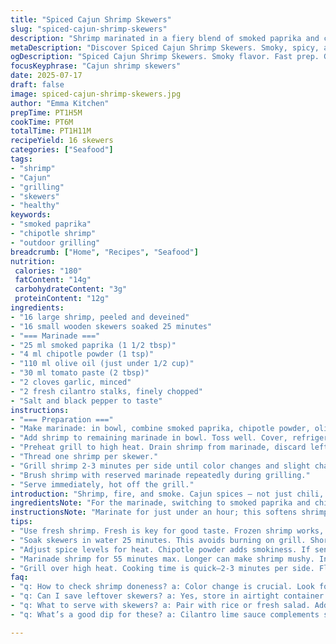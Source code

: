 ```yaml
---
title: "Spiced Cajun Shrimp Skewers"
slug: "spiced-cajun-shrimp-skewers"
description: "Shrimp marinated in a fiery blend of smoked paprika and chipotle, tossed in a vibrant mix with olive oil, tomato paste, garlic, and fresh herbs. Quick to prepare, smoky grilled skewers packed with a zesty, slightly smoky heat. Gluten free, dairy free, nut free, egg free."
metaDescription: "Discover Spiced Cajun Shrimp Skewers. Smoky, spicy, and zesty. Quick prep and grilling. Perfect for outdoor cooking. Gluten, dairy, nut, and egg free."
ogDescription: "Spiced Cajun Shrimp Skewers. Smoky flavor. Fast prep. Great for grilling or summer gatherings. Gluten free. Easy recipe."
focusKeyphrase: "Cajun shrimp skewers"
date: 2025-07-17
draft: false
image: spiced-cajun-shrimp-skewers.jpg
author: "Emma Kitchen"
prepTime: PT1H5M
cookTime: PT6M
totalTime: PT1H11M
recipeYield: 16 skewers
categories: ["Seafood"]
tags:
- "shrimp"
- "Cajun"
- "grilling"
- "skewers"
- "healthy"
keywords:
- "smoked paprika"
- "chipotle shrimp"
- "outdoor grilling"
breadcrumb: ["Home", "Recipes", "Seafood"]
nutrition: 
 calories: "180"
 fatContent: "14g"
 carbohydrateContent: "3g"
 proteinContent: "12g"
ingredients:
- "16 large shrimp, peeled and deveined"
- "16 small wooden skewers soaked 25 minutes"
- "=== Marinade ==="
- "25 ml smoked paprika (1 1/2 tbsp)"
- "4 ml chipotle powder (1 tsp)"
- "110 ml olive oil (just under 1/2 cup)"
- "30 ml tomato paste (2 tbsp)"
- "2 cloves garlic, minced"
- "2 fresh cilantro stalks, finely chopped"
- "Salt and black pepper to taste"
instructions:
- "=== Preparation ==="
- "Make marinade: in bowl, combine smoked paprika, chipotle powder, olive oil, tomato paste, garlic, cilantro, salt, pepper. Split marinade in half; set one part aside."
- "Add shrimp to remaining marinade in bowl. Toss well. Cover, refrigerate 55 minutes."
- "Preheat grill to high heat. Drain shrimp from marinade, discard leftover marinade."
- "Thread one shrimp per skewer."
- "Grill shrimp 2-3 minutes per side until color changes and slight char."
- "Brush shrimp with reserved marinade repeatedly during grilling."
- "Serve immediately, hot off the grill."
introduction: "Shrimp, fire, and smoke. Cajun spices — not just chili, but a smoky paprika, chipotle kicking in lightly, tangy tomato paste running through. Quick marinating, short grilling, snappy bites on sticks. No fuss. No nuts, no dairy, no gluten, no eggs to worry about. Sharp garlic, fresh cilantro instead of onion green tops, just a tweak for brightness. Soaked skewers ready to handle hot shrimp, no burning. The heat sits just right, not screaming, warming behind a charred snap. Outdoor cooking, summer or fall, quick prep, short grilling. Skewers are portable, easy. Bite-sized, smoky, little pops of heat and flavor."
ingredientsNote: "For the marinade, switching to smoked paprika and chipotle powder swaps out chili powder and cayenne for a smoky, sweeter heat. Olive oil anchors the marinade, carrying tomato paste’s umami with garlic and fresh cilantro adding fresh herbal brightness instead of green onions. The cilantro stalks provide flavor without overwhelming. Soak wooden skewers about 25 minutes to avoid burning on grill — a bit less than usual because cooking time is short. Salt and black pepper adjusted to taste — start modestly; shrimp can take more. Fresh garlic minced finely, tomato paste adds concentrated tomato depth, ties the spices together. This twist keeps the dish dairy free, gluten free, nut free and avoids eggs."
instructionsNote: "Marinate for just under an hour; this softens shrimp and infuses smoky spices without overpowering. Dividing the marinade in two: half to soak shrimp, half reserved to brush shrimp while grilling for layered flavor. Discard leftover marinade after soaking for food safety. Thread one shrimp per soaked skewer, easy to grill fast. Grill over high heat about 2-3 minutes per side—shrimp cook quickly, flipping once for char on both sides. Keep basting with reserved marinade as shrimp sizzle, juicy and smoky. Serve right off the grill, hot. You want that charred snap plus bright cilantro freshness. No need to rest shrimp; eat immediately for best texture and flavor punch."
tips:
- "Use fresh shrimp. Fresh is key for good taste. Frozen shrimp works, but texture differs. When using frozen, thaw slowly. Drain well before marinating. Pat dry for better marinade absorption. No excess moisture."
- "Soak skewers in water 25 minutes. This avoids burning on grill. Short cooking time means less soak time. Wooden skewers protect shrimp. Keeps them juicy, prevents dryness. If using metal skewers, no soaking needed."
- "Adjust spice levels for heat. Chipotle powder adds smokiness. If sensitive to spice, reduce chipotle. Start small. Can add more later. Taste the marinade before using. Balance flavor and heat. This gives control over dish's intensity."
- "Marinade shrimp for 55 minutes max. Longer can make shrimp mushy. Infuse flavors without overpowering natural taste. Half marinade for soaking, save other half for grilling. This layers flavor effectively."
- "Grill over high heat. Cooking time is quick—2-3 minutes per side. Flip for even charring. Brush with reserved marinade while grilling. This adds flavor and moisture. Watch shrimp carefully to avoid overcooking."
faq:
- "q: How to check shrimp doneness? a: Color change is crucial. Look for pink and opaque. Firm texture indicates doneness. Too much give means undercooked."
- "q: Can I save leftover skewers? a: Yes, store in airtight container. Refrigerate for up to 2 days. Reheat on low heat, avoid microwave. Best when fresh, but leftovers work."
- "q: What to serve with skewers? a: Pair with rice or fresh salad. Adds bulk and flavor. Grilled veggies also work well. Light and fresh options. Balance richness of shrimp."
- "q: What’s a good dip for these? a: Cilantro lime sauce complements shrimp. Creamy avocado dip also pairs nicely. Enhance flavor without overpowering."

---
```

